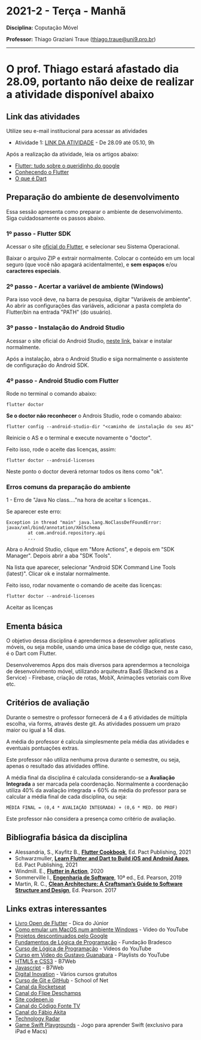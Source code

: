 # 2021-2 - Terça - Manhã
**Disciplina:** Coputação Móvel

**Professor:** Thiago Graziani Traue (thiago.traue@uni9.pro.br)

***

# O prof. Thiago estará afastado dia 28.09, portanto não deixe de realizar a atividade disponível abaixo


## Link das atividades

Utilize seu e-mail institucional para acessar as atividades


 - Atividade 1: [LINK DA ATIVIDADE](https://forms.gle/rcEaJQyirADnnGD78) - De 28.09 até 05.10, 9h

 Após a realização da atividade, leia os artigos abaixo:

 - [Flutter: tudo sobre o queridinho do google](https://www.zup.com.br/blog/flutter)
 - [Conhecendo o Flutter](https://medium.com/android-dev-moz/flutter-conhecendo-o-flutter-70d31772afa5)
 - [O que é Dart](https://www.treinaweb.com.br/blog/o-que-e-dart)
 
 

## Preparação do ambiente de desenvolvimento

Essa sessão apresenta como preparar o ambiente de desenvolvimento. Siga cuidadosamente os passos abaixo.

### 1º passo - Flutter SDK

Acessar o site [oficial do Flutter](https://flutter.dev/docs/get-started/install), e selecionar seu Sistema Operacional.

Baixar o arquivo ZIP e extrair normalmente. Colocar o conteúdo em um local seguro (que você não apagará acidentalmente), e **sem espaços** e/ou **caracteres especiais**.


### 2º passo - Acertar a variável de ambiente (Windows)

Para isso você deve, na barra de pesquisa, digitar "Variáveis de ambiente". Ao abrir as configurações das variáveis, adicionar a pasta completa do Flutter/bin na entrada "PATH" (do usuário).


### 3º passo - Instalação do Android Studio

Acessar o site oficial do Android Studio, [neste link](https://developer.android.com/studio), baixar e instalar normalmente.

Após a instalação, abra o Android Studio e siga normalmente o assistente de configuração do Android SDK.


### 4º passo - Android Studio com Flutter

Rode no terminal o comando abaixo:

```
flutter doctor
```

**Se o doctor não reconhecer** o Androis Studio, rode o comando abaixo:

```
flutter config --android-studio-dir "<caminho de instalação do seu AS"
```

Reinicie o AS e o terminal e execute novamente o "doctor".

Feito isso, rode o aceite das licenças, assim:

```
flutter doctor --android-licenses
```

Neste ponto o doctor deverá retornar todos os itens como "ok".



### Erros comuns da preparação do ambiente


 1 - Erro de "Java No class...."na hora de aceitar s licenças..

Se aparecer este erro: 

```
Exception in thread "main" java.lang.NoClassDefFoundError: javax/xml/bind/annotation/XmlSchema
        at com.android.repository.api
        ...
```

Abra o Android Studio, clique em "More Actions", e depois em "SDK Manager". Depois abrir a aba "SDK Tools". 

Na lista que aparecer, selecionar "Android SDK Command Line Tools (latest)". Clicar ok e instalar normalmente.

Feito isso, rodar novamente o comando de aceite das licenças:

```
flutter doctor --android-licenses
```

Aceitar as licenças


## Ementa básica

O objetivo dessa disciplina é aprendermos a desenvolver aplicativos móveis, ou seja mobile, usando uma única base de código que, neste caso, é o Dart com Flutter.

Desenvolveremos Apps dos mais diversos para aprendermos a tecnoloiga de desenvolvimento móvel, utilizando arquiteutra BaaS (Backend as a Service) - Firebase, criação de rotas, MobX, Animações vetoriais com Rive etc.


## Critérios de avaliação

Durante o semestre o professor fornecerá de 4 a 6 atividades de múltipla escolha, via forms, através deste git. As atividades possuem um prazo maior ou igual a 14 dias.

A média do professor é calcula simplesmente pela média das atividades e eventuais pontuações extras.

Este professor não utiliza nenhuma prova durante o semestre, ou seja, apenas o resultado das atividades offline.

A média final da disciplina é calculada considerando-se a **Avaliação Integrada** a ser marcada pela coordenação. Normalmente a coordenação utiliza 40% da avaliação integrada + 60% da média do professor para se calcular a média final de cada disciplina, ou seja:

```
MÉDIA FINAL = (0,4 * AVALIAÇÃO INTEGRADA) + (0,6 * MED. DO PROF)
```

Este professor não considera a presença como critério de avaliação.


## Bibliografia básica da disciplina

 - Alessandria, S., Kayfitz B., **[Flutter Cookbook](https://learning.oreilly.com/library/view/flutter-cookbook/9781838823382/)**, Ed. Pact Publishing, 2021
 - Schwarzmuller, **[Learn Flutter and Dart to Build iOS and Android Apps](https://learning.oreilly.com/videos/learn-flutter-and/9781789951998/)**, Ed. Pact Publishing, 2021
 - Windmill. E., **[Flutter in Action](https://learning.oreilly.com/library/view/flutter-in-action/9781617296147/)**, 2020
 - Sommerville I., **[Engenharia de Software](https://plataforma.bvirtual.com.br/Acervo/Publicacao/168127)**, 10ª ed., Ed. Pearson, 2019
 - Martin, R. C., **[Clean Architecture: A Craftsman’s Guide to Software Structure and Design](https://learning.oreilly.com/library/view/clean-architecture-a/9780134494272/)**, Ed. Pearson. 2017



## Links extras interessantes

 - [Livro Open de Flutter](https://www.flutterparainiciantes.com.br/) - Dica do Júnior
 - [Como emular um MacOS num ambiente Windows](https://www.youtube.com/watch?v=_qnoT7BvFjs) - Vídeo do YouTube
 - [Projetos descontinuados pelo Google](https://killedbygoogle.com/)
 - [Fundamentos de Lógica de Programação](https://www.ev.org.br/cursos/fundamentos-de-logica-de-programacao) - Fundação Bradesco
 - [Curso de Lógica de Programação](https://www.youtube.com/watch?v=8mei6uVttho&list=PLHz_AreHm4dmSj0MHol_aoNYCSGFqvfXV) - Vídeos do YouTube
 - [Curso em Vídeo do Gustavo Guanabara](https://www.youtube.com/c/CursoemV%C3%ADdeo/playlists) - Playlists do YouTube
 - [HTML5 e CSS3](https://alunos.b7web.com.br/curso/html5-e-css3/o-que-e-html-e-pra-que-serve) - B7Web
 - [Javascript](https://alunos.b7web.com.br/curso/javascript/introducao) - B7Web
 - [Digital Inovation](https://digitalinnovation.one/) - Vários cursos gratuitos
 - [Curso de Git e GitHub](https://www.schoolofnet.com/curso/git/controle-de-versao/git-e-github/) - School of Net
 - [Canal da Rocketseat](https://www.youtube.com/channel/UCSfwM5u0Kce6Cce8_S72olg)
 - [Canal do Flipe Deschamps](https://www.youtube.com/channel/UCU5JicSrEM5A63jkJ2QvGYw)
 - [Site codepen.io](https://codepen.io/trending)
 - [Canal do Código Fonte TV](https://www.youtube.com/user/codigofontetv)
 - [Canal do Fábio Akita](https://www.youtube.com/c/FabioAkita1990/videos)
 - [Technology Radar](https://www.thoughtworks.com/pt/radar)
 - [Game Swift Playgrounds](https://apps.apple.com/br/app/swift-playgrounds/id1496833156?mt=12) - Jogo para aprender Swift (exclusivo para iPad e Macs)


